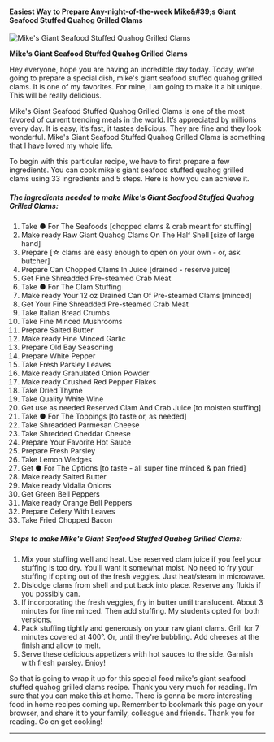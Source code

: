             

#### Easiest Way to Prepare Any-night-of-the-week Mike&amp;#39;s Giant Seafood Stuffed Quahog Grilled Clams

![Mike's Giant Seafood Stuffed Quahog Grilled Clams](https://img-global.cpcdn.com/recipes/a5cda7106f01d261/751x532cq70/mikes-giant-seafood-stuffed-quahog-grilled-clams-recipe-main-photo.jpg)

**Mike's Giant Seafood Stuffed Quahog Grilled Clams**

Hey everyone, hope you are having an incredible day today. Today, we’re going to prepare a special dish, mike's giant seafood stuffed quahog grilled clams. It is one of my favorites. For mine, I am going to make it a bit unique. This will be really delicious.

Mike's Giant Seafood Stuffed Quahog Grilled Clams is one of the most favored of current trending meals in the world. It’s appreciated by millions every day. It is easy, it’s fast, it tastes delicious. They are fine and they look wonderful. Mike's Giant Seafood Stuffed Quahog Grilled Clams is something that I have loved my whole life.

To begin with this particular recipe, we have to first prepare a few ingredients. You can cook mike's giant seafood stuffed quahog grilled clams using 33 ingredients and 5 steps. Here is how you can achieve it.

##### The ingredients needed to make Mike's Giant Seafood Stuffed Quahog Grilled Clams:

1.  Take ● For The Seafoods \[chopped clams & crab meant for stuffing\]
2.  Make ready Raw Giant Quahog Clams On The Half Shell \[size of large hand\]
3.  Prepare \[☆ clams are easy enough to open on your own - or, ask butcher\]
4.  Prepare Can Chopped Clams In Juice \[drained - reserve juice\]
5.  Get Fine Shreadded Pre-steamed Crab Meat
6.  Take ● For The Clam Stuffing
7.  Make ready Your 12 oz Drained Can Of Pre-steamed Clams \[minced\]
8.  Get Your Fine Shreadded Pre-steamed Crab Meat
9.  Take Italian Bread Crumbs
10.  Take Fine Minced Mushrooms
11.  Prepare Salted Butter
12.  Make ready Fine Minced Garlic
13.  Prepare Old Bay Seasoning
14.  Prepare White Pepper
15.  Take Fresh Parsley Leaves
16.  Make ready Granulated Onion Powder
17.  Make ready Crushed Red Pepper Flakes
18.  Take Dried Thyme
19.  Take Quality White Wine
20.  Get use as needed Reserved Clam And Crab Juice \[to moisten stuffing\]
21.  Take ● For The Toppings \[to taste or, as needed\]
22.  Take Shreadded Parmesan Cheese
23.  Take Shredded Cheddar Cheese
24.  Prepare Your Favorite Hot Sauce
25.  Prepare Fresh Parsley
26.  Take Lemon Wedges
27.  Get ● For The Options \[to taste - all super fine minced & pan fried\]
28.  Make ready Salted Butter
29.  Make ready Vidalia Onions
30.  Get Green Bell Peppers
31.  Make ready Orange Bell Peppers
32.  Prepare Celery With Leaves
33.  Take Fried Chopped Bacon

##### Steps to make Mike's Giant Seafood Stuffed Quahog Grilled Clams:

1.  Mix your stuffing well and heat. Use reserved clam juice if you feel your stuffing is too dry. You'll want it somewhat moist. No need to fry your stuffing if opting out of the fresh veggies. Just heat/steam in microwave.
2.  Dislodge clams from shell and put back into place. Reserve any fluids if you possibly can.
3.  If incorporating the fresh veggies, fry in butter until translucent. About 3 minutes for fine minced. Then add stuffing. My students opted for both versions.
4.  Pack stuffing tightly and generously on your raw giant clams. Grill for 7 minutes covered at 400°. Or, until they're bubbling. Add cheeses at the finish and allow to melt.
5.  Serve these delicious appetizers with hot sauces to the side. Garnish with fresh parsley. Enjoy!

So that is going to wrap it up for this special food mike's giant seafood stuffed quahog grilled clams recipe. Thank you very much for reading. I’m sure that you can make this at home. There is gonna be more interesting food in home recipes coming up. Remember to bookmark this page on your browser, and share it to your family, colleague and friends. Thank you for reading. Go on get cooking!

* * *
